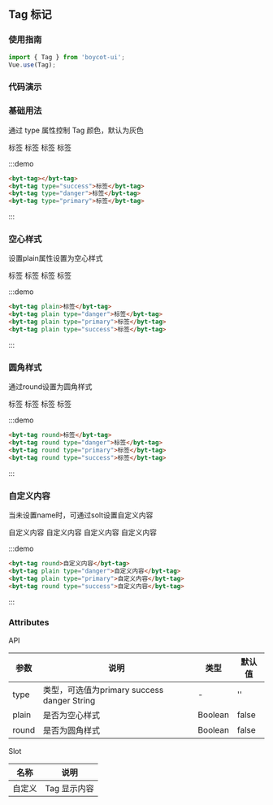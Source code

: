 ## Tag 标记

### 使用指南

```js
import { Tag } from 'boycot-ui';
Vue.use(Tag);
```
### 代码演示

### 基础用法

通过 type 属性控制 Tag 颜色，默认为灰色

<byt-tag>标签</byt-tag>
<byt-tag type="success">标签</byt-tag>
<byt-tag type="danger">标签</byt-tag>
<byt-tag type="primary">标签</byt-tag>

:::demo
```html
<byt-tag></byt-tag>
<byt-tag type="success">标签</byt-tag>
<byt-tag type="danger">标签</byt-tag>
<byt-tag type="primary">标签</byt-tag>
```
:::

### 空心样式

设置plain属性设置为空心样式

<byt-tag plain>标签</byt-tag>
<byt-tag plain type="danger">标签</byt-tag>
<byt-tag plain type="primary">标签</byt-tag>
<byt-tag plain type="success">标签</byt-tag>

:::demo
```html
<byt-tag plain>标签</byt-tag>
<byt-tag plain type="danger">标签</byt-tag>
<byt-tag plain type="primary">标签</byt-tag>
<byt-tag plain type="success">标签</byt-tag>
```
:::

### 圆角样式

通过round设置为圆角样式

<byt-tag round>标签</byt-tag>
<byt-tag round type="danger">标签</byt-tag>
<byt-tag round type="primary">标签</byt-tag>
<byt-tag round type="success">标签</byt-tag>

:::demo
```html
<byt-tag round>标签</byt-tag>
<byt-tag round type="danger">标签</byt-tag>
<byt-tag round type="primary">标签</byt-tag>
<byt-tag round type="success">标签</byt-tag>
```
:::

### 自定义内容

当未设置name时，可通过solt设置自定义内容

<byt-tag round>自定义内容</byt-tag>
<byt-tag plain type="danger">自定义内容</byt-tag>
<byt-tag plain type="primary">自定义内容</byt-tag>
<byt-tag round type="success">自定义内容</byt-tag>

:::demo
```html
<byt-tag round>自定义内容</byt-tag>
<byt-tag plain type="danger">自定义内容</byt-tag>
<byt-tag plain type="primary">自定义内容</byt-tag>
<byt-tag round type="success">自定义内容</byt-tag>
```
:::

### Attributes

API

|参数	|说明	|类型	|默认值
|------|------|------|------
|type	|类型，可选值为primary success danger	String|-|	''
|plain	|是否为空心样式	|Boolean	|false
|round	|是否为圆角样式	|Boolean	|false

Slot

|名称	|说明|
|------|------
|自定义 |Tag 显示内容
